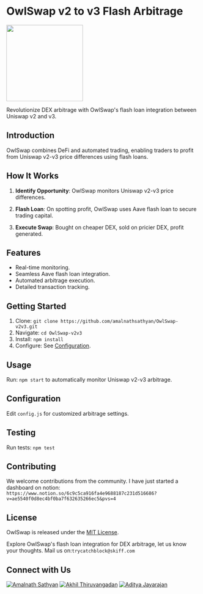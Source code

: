 # OwlSwap v2 to v3 Flash Arbitrage

<img src="https://github.com/amalnathsathyan/OwlSwapv2v3/assets/19988098/22bafd32-0bf0-4e15-8de8-43892c26f7fa" width="200" height="200">


Revolutionize DEX arbitrage with OwlSwap's flash loan integration between Uniswap v2 and v3.

## Introduction

OwlSwap combines DeFi and automated trading, enabling traders to profit from Uniswap v2-v3 price differences using flash loans.

## How It Works

1. **Identify Opportunity**: OwlSwap monitors Uniswap v2-v3 price differences.

2. **Flash Loan**: On spotting profit, OwlSwap uses Aave flash loan to secure trading capital.

3. **Execute Swap**: Bought on cheaper DEX, sold on pricier DEX, profit generated.

## Features

- Real-time monitoring.
- Seamless Aave flash loan integration.
- Automated arbitrage execution.
- Detailed transaction tracking.

## Getting Started

1. Clone: `git clone https://github.com/amalnathsathyan/OwlSwap-v2v3.git`
2. Navigate: `cd OwlSwap-v2v3`
3. Install: `npm install`
4. Configure: See [Configuration](#configuration).

## Usage

Run: `npm start` to automatically monitor Uniswap v2-v3 arbitrage.

## Configuration

Edit `config.js` for customized arbitrage settings.

## Testing

Run tests: `npm test`

## Contributing

We welcome contributions from the community. I have just started a dashboard on notion: `https://www.notion.so/6c9c5ca916fa4e9688187c231d516686?v=ae5540f0d8ec4bf0ba7f632635266ec5&pvs=4`

## License

OwlSwap is released under the [MIT License](/path/to/LICENSE).

Explore OwlSwap's flash loan integration for DEX arbitrage, let us know your thoughts. Mail us on:`trycatchblock@skiff.com`

## Connect with Us

[![Amalnath Sathyan](https://img.shields.io/badge/Amalnath%20Sathyan-Connect-blue?style=flat&logo=linkedin)](https://www.linkedin.com/in/amalnath-sathyan/)
[![Akhil Thiruvangadan](https://img.shields.io/badge/Akhil%20Thiruvangadan-Connect-blue?style=flat&logo=linkedin)](https://www.linkedin.com/in/akhil-thiruvangadan/)
[![Aditya Jayarajan](https://img.shields.io/badge/Aditya%20Jayarajan-Connect-blue?style=flat&logo=linkedin)](https://www.linkedin.com/in/aditya-jayarajan/)


              
